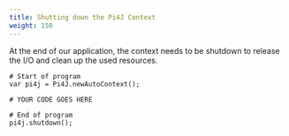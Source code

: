 ```yaml
---
title: Shutting down the Pi4J Context
weight: 150
---
```


At the end of our application, the context needs to be shutdown to release the I/O and clean up the used resources.

```
# Start of program
var pi4j = Pi4J.newAutoContext();

# YOUR CODE GOES HERE

# End of program
pi4j.shutdown();
```